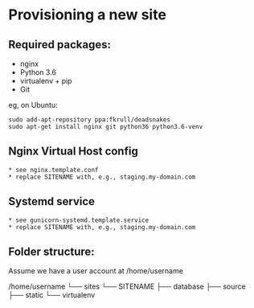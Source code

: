 Provisioning a new site
=======================

## Required packages:

* nginx
* Python 3.6
* virtualenv + pip
* Git

eg, on Ubuntu:

    sudo add-apt-repository ppa:fkrull/deadsnakes
    sudo apt-get install nginx git python36 python3.6-venv
    
    
## Nginx Virtual Host config

    * see nginx.template.conf
    * replace SITENAME with, e.g., staging.my-domain.com
    

## Systemd service

    * see gunicorn-systemd.template.service
    * replace SITENAME with, e.g., staging.my-domain.com


## Folder structure:
   Assume we have a user account at /home/username
  
  /home/username
  └── sites
    └── SITENAME
    ├── database
    ├── source
    ├── static
    └── virtualenv
